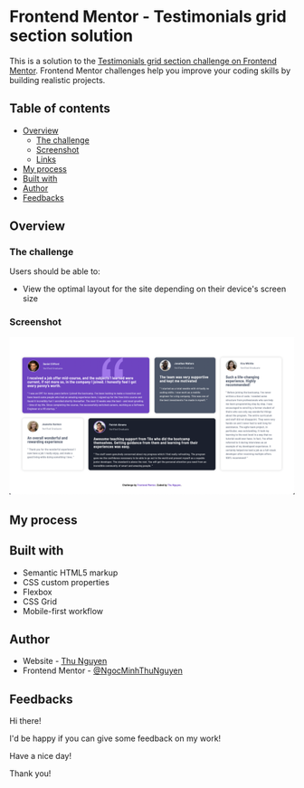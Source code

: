 # Frontend Mentor - Testimonials grid section solution

This is a solution to the [Testimonials grid section challenge on Frontend Mentor](https://www.frontendmentor.io/challenges/testimonials-grid-section-Nnw6J7Un7). Frontend Mentor challenges help you improve your coding skills by building realistic projects. 

## Table of contents

- [Overview](#overview)
  - [The challenge](#the-challenge)
  - [Screenshot](#screenshot)
  - [Links](#links)
- [My process](#my-process)
- [Built with](#built-with)
- [Author](#author)
- [Feedbacks](#feedbacks)

## Overview

### The challenge

Users should be able to:

- View the optimal layout for the site depending on their device's screen size

### Screenshot

![](images/screenshot.png)

## My process

## Built with

- Semantic HTML5 markup
- CSS custom properties
- Flexbox
- CSS Grid
- Mobile-first workflow

## Author

- Website - [Thu Nguyen](https://github.com/NgocMinhThuNguyen)
- Frontend Mentor - [@NgocMinhThuNguyen](https://www.frontendmentor.io/profile/NgocMinhThuNguyen)

## Feedbacks

Hi there!

I'd be happy if you can give some feedback on my work!

Have a nice day!

Thank you!